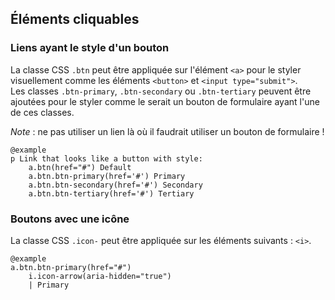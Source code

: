 ## Éléments cliquables

### Liens ayant le style d'un bouton

La classe CSS `.btn`
peut être appliquée sur l'élément `<a>`
pour le styler visuellement comme les éléments `<button>`
et `<input type="submit">`.  
Les classes `.btn-primary`,
`.btn-secondary`
ou `.btn-tertiary`
peuvent être ajoutées pour le styler comme le serait un bouton de formulaire
ayant l'une de ces classes.

*Note*&nbsp;: ne pas utiliser un lien là où il faudrait utiliser un bouton de formulaire&nbsp;!

    @example
    p Link that looks like a button with style:
        a.btn(href="#") Default
        a.btn.btn-primary(href='#') Primary
        a.btn.btn-secondary(href='#') Secondary
        a.btn.btn-tertiary(href='#') Tertiary

### Boutons avec une icône

La classe CSS
`.icon-`
peut être appliquée sur les éléments suivants&nbsp;: `<i>`.

    @example
    a.btn.btn-primary(href="#")
        i.icon-arrow(aria-hidden="true")
        | Primary
